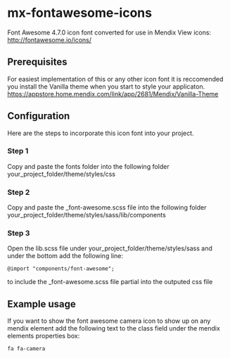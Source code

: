 # mx-fontawesome-icons
Font Awesome 4.7.0 icon font converted for use in Mendix
View icons: http://fontawesome.io/icons/

## Prerequisites
For easiest implementation of this or any other icon font it is reccomended you install the Vanilla theme when you start to style your applicaton.
https://appstore.home.mendix.com/link/app/2681/Mendix/Vanilla-Theme

## Configuration
Here are the steps to incorporate this icon font into your project. 

### Step 1
Copy and paste the fonts folder into the following folder 
your_project_folder/theme/styles/css
### Step 2
Copy and paste the _font-awesome.scss file into the following folder your_project_folder/theme/styles/sass/lib/components
### Step 3
Open the lib.scss file under your_project_folder/theme/styles/sass and under the bottom add the following line:
```
@import "components/font-awesome";
```
to include the _font-awesome.scss file partial into the outputed css file

## Example usage
If you want to show the font awesome camera icon to show up on any mendix element add the following text to the class field under the mendix elements properties box: 
```
fa fa-camera
```